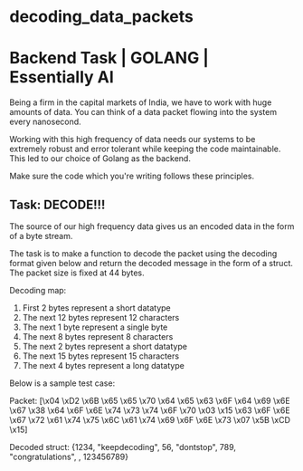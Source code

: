 # decoding_data_packets

# Backend Task | GOLANG | Essentially AI

Being a firm in the capital markets of India, we have to work with huge amounts of data. You can think of a data packet flowing into the system every nanosecond.

Working with this high frequency of data needs our systems to be extremely robust and error tolerant while keeping the code maintainable. This led to our choice of Golang as the backend.

Make sure the code which you're writing follows these principles.

## Task: DECODE!!!

The source of our high frequency data gives us an encoded data in the form of a byte stream.

The task is to make a function to decode the packet using the decoding format given below and return the decoded message in the form of a struct. The packet size is fixed at 44 bytes.

Decoding map:
1. First 2 bytes represent a short datatype
2. The next 12 bytes represent 12 characters
3. The next 1 byte represent a single byte
4. The next 8 bytes represent 8 characters
5. The next 2 bytes represent a short datatype
6. The next 15 bytes represent 15 characters
7. The next 4 bytes represent a long datatype

Below is a sample test case:

Packet: [\x04 \xD2 \x6B \x65 \x65 \x70 \x64 \x65 \x63 \x6F \x64 \x69 \x6E \x67 \x38 \x64 \x6F \x6E \x74 \x73 \x74 \x6F \x70 \x03 \x15 \x63 \x6F \x6E \x67 \x72 \x61 \x74 \x75 \x6C \x61 \x74 \x69 \x6F \x6E \x73 \x07 \x5B \xCD \x15]

Decoded struct: {1234, "keepdecoding", 56, "dontstop", 789, "congratulations", , 123456789}
